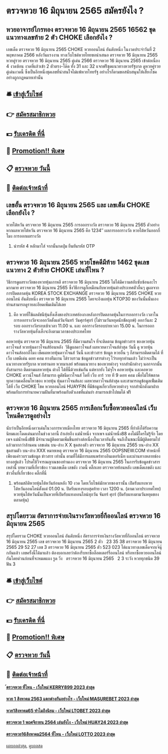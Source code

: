 # ตรวจหวย 16 มิถุนายน 2565 สมัครยังไง ?
## หวยอาจารย์ไกรทอง ตรวจหวย 16 มิถุนายน 2565 16562 ชุดแนวทางเลขท้าย 2 ตัว CHOKE เลือกยังไง ?
เลขเด็ด ตรวจหวย 16 มิถุนายน 2565 CHOKE หวยออนไลน์ อันดับหนึ่ง ในงวดประจำวันที่ 2 พฤษภาคม 2566 หลังวันแรงงาน ทางเว็บไซต์หวยไทยขอนำเสนอ ตรวจหวย 16 มิถุนายน 2565 หวยคู่รวย ตรวจหวย 16 มิถุนายน 2565 คู่เด่น 2566 ตรวจหวย 16 มิถุนายน 2565 เข้าต่อเนื่อง 4 งวดซ้อน งวดที่แล้วเข้า 2 ตัวตรง-โต๊ด ทั้ง 31 และ 32 แจกฟรีชุดแนวทางหวยรัฐบาล ดูหวยคู่รวย คู่เด่นงวดนี้ ซึ่งเป็นอีกหนึ่งชุดเลขที่น่าสนใจไม่แพ้หวยไทยรัฐ อย่างไรก็ตามขอสนับสนุนให้เสี่ยงโชคอย่างถูกกฎหมายเท่านั้น

## 🛎 [เข้าสู่เว็บไซต์](https://bit.ly/3BG5bNw)
## 👉 [สมัครสมาชิกหวย](https://bit.ly/3BG5bNw)
## 💵 [รับเครดิต ที่นี่](https://bit.ly/3C3mvgS)
## 👑 [Promotion!! พิเศษ](https://bit.ly/3C3mvgS)
## 📋 [ตรวจหวย วันนี้](https://bit.ly/3C3mvgS)
## 📱 [ติดต่อเจ้าหน้าที่](https://bit.ly/3C3mvgS)

## เลขอั้น ตรวจหวย 16 มิถุนายน 2565 และ เลขเต็ม CHOKE เลือกยังไง ?
หวยไต้หวัน ตรวจหวย 16 มิถุนายน 2565 การออกรางวัล ตรวจหวย 16 มิถุนายน 2565 ตัวอย่าง หากผลหวยไต้หวัน ตรวจหวย 16 มิถุนายน 2565 คือ 1234″
ผลการออกรางวัล
หวยไต้หวันออกกี่โมง
การออกผลรางวัล
1. นำรหัส 4 หลักมาใส่ จากนั้นกดปุ่ม ยืนยันรหัส OTP

## ตรวจหวย 16 มิถุนายน 2565 หวยโชคดีมีท้าย 1462 ชุดเลขแนวทาง 2 ตัวท้าย CHOKE เล่นที่ไหน ?
วิธีการดูผลรางวัลของหวยหุ้นเกาหลี ตรวจหวย 16 มิถุนายน 2565 ไม่ได้มีความสลับซับซ้อนอะไรมากมาย ตรวจหวย 16 มิถุนายน 2565 ซึ่งวิธีการดูก็เหมือนกับหวยหุ้นต่างประเทศตัวอื่นๆ ดูผลจากการปิดตลาดหุ้น KOREA STOCK EXCHANGE ตรวจหวย 16 มิถุนายน 2565 CHOKE หวยออนไลน์ อันดับหนึ่ง ตรวจหวย 16 มิถุนายน 2565 โดยจะอิงผลหุ้น KTOP30 ของวันนั้นนั่นเอง ท่านสามารถดูรายละอียดเพิ่มเติมได้เลย
1. คือ หวยที่ใช้ผลดัชนีหุ้นฮั่งเส็งของประเทศฮ่องกงหลังการปิดตลาดหุ้นในการออกรางวัล เวลาในการออกรางวัลจะออกวัลตั้งแต่วันจันทร์ วันศุกร์ศุกร์ (ไม่รวมวันหยุดนักขัตฤกษ์) ออกวันละ 2 รอบ ออกรางวัลรอบเช้าเวลา 11.00 น. และ ออกรางวัลรอบบ่ายเวลา 15.00 น. ในการออกรางวัลหวยหุ้นฮั่งเส็งจะอิงตามเวลาของประเทศไทย

คอหวยหุ้น ตรวจหวย 16 มิถุนายน 2565 ที่มีความสนใจ ที่จะติดตาม ข้อมูลข่าวสาร ของหวยหุ้นดาวโจนส์ หวยหุ้นดาวโจนส์ย้อนหลัง  วิธีดูผลดาวโจนส์ ผลหวยดาวโจนส์ล่าสุด วันนี้ ดู หวยหุ้นดาวโจนส์ออกกี่โมง เช็คผลหวยหุ้นดาวโจนส์ วันนี้ และข่าวสาร ข้อมูล หวยอื่น ๆ ก็สามารถติดตามได้ ที่เว็บ เลขดีเด่น ดอท คอม ทางทีมงาน ได้รวบรวม ข้อมูลข่าวสารต่างๆ ไว้รอทุกท่านแล้ว ไม่ว่าจะเป็น แนวทางหวยรัฐบาล หวยฮานอย หวยมาเลย์ พร้อมแนวทาง ของหวยต่างๆ จากสำนักต่างๆ นอกจากนั้น ยังสามารถ ติดตามผลหวยหุ้น ต่างไ ได้ที่นี้ด้วยเช่นกัน แต่หากยัง ไม่จุใจ คอหวยหุ้น และคอหวย CHOKE ดาวน์โจนส์ ก็สามารถ ดูดัชนีดาวโจนส์ ไดที่ เว็บ อาร์ วาย ที 9 ดอท คอม เพื่อไม่ให้พลาด ทุกความเคลื่อนไหวของ หวยหุ้น หุ้นดาวโจนส์และ ผลหวยดาวโจนส์ล่าสุด และสามารถดูข้อมูลเพิีมเติมได้ที่ เว็บ CHOKE โชค หวยออนไลน์ HUAYFIN ที่มีข้อมูลเกี่ยวกับหวยต่างๆ จากสำนักดังมาฝาก พร้อมกับการทำนายความฝันที่มาพร้อมกับตัวเลขที่แม่นยำ สามารถเข้าไปชมได้ ฟรี

## ตรวจหวย 16 มิถุนายน 2565 การเลือกเว็บซื้อหวยออนไลน์ เว็บไหนดีควรดูอย่างไร
นับว่าเป็นอีกหนึ่งดาวเด่นในวงการหวยเมืองไทย ตรวจหวย 16 มิถุนายน 2565 ที่กำลังได้รับความนิยมและโดดเด่นมากในช่วงเวลานี้ ถ้าเอ่ยถึง แม่น้ำหนึ่ง จากเพจ แม่น้ำหนึ่ง88 คงไม่มีใครไม่รู้จัก โดยเพจ แม่น้ำหนึ่ง88 มีจำนวนผู้ติดตามเพิ่มขึ้นอย่างต่อเนื่องในเวลาอันสั้น จนถึงในขณะนี้มีผู้ติดตามไปแล้วมากกว่าล้านคน
เลขเด่น บน-ล่าง X X
ชุดสองตัว ตรวจหวย 16 มิถุนายน 2565 บน-ล่าง XX
ชุดสามตัว บน-ล่าง XXX
หมายเหตุ ตรวจหวย 16 มิถุนายน 2565 OOPSNEW.COM ทำหน้าที่เพียงแค่รวบรวมข้อมูล ข่าวสาร เท่านั้น ตามที่ได้มีการเผยแพร่ทางอินเตอร์เน็ท และผ่านทางหลายช่องทางอยู่แล้ว โปรดใช้วิจารณญาณของท่านเอง ตรวจหวย 16 มิถุนายน 2565 ในการรับข้อมูลข่าวสารเหล่านี้
บทความที่เกี่ยวข้อง
รวมเลขเด็ด เลขดัง งวดนี้ คลิ๊กเลย
ตรวจหวยย้อนหลัง เลขเด็ดเลขดัง และข่าวอื่นที่เกี่ยวข้อง คลิ๊กที่นี่
1. พร้อมสถิติหวยหุ้นไต้หวันย้อนหลัง 10 งวด โดยเว็บไซต์มักหวยของเรานั้น เปิดรับแทงหวยไต้หวันออนไลน์ตั้งแต่ 01.00 น. ปิดรับแทงรอบสุดท้าย เวลา 1200 น. (ตามเวลาประเทศไทย) หวยหุ้นไต้หวันนั้นเป็นหวยที่เปิดรับแทงออนไลน์ทุกวัน จันทร์ ศุกร์ (ปิดรับแทงตามวันหยุดของตลาดหุ้น)

## สรุปโดยรวม อัตราการจ่ายเงินรางวัลหวยยี่กีออนไลน์ ตรวจหวย 16 มิถุนายน 2565
สรุปโดยรวม CHOKE หวยออนไลน์ อันดับหนึ่ง อัตราการจ่ายเงินรางวัลหวยยี่กีออนไลน์ ตรวจหวย 16 มิถุนายน 2565 เลข ตรวจหวย 16 มิถุนายน 2565 2 ตัว   23 35 38 ตรวจหวย 16 มิถุนายน 2565 29 52 27
เลข 3 ตรวจหวย 16 มิถุนายน 2565 ตัว 523 023
ได้แนวทางเลขเด็ดจากเจ๊นุ๊กกันแล้ว เลขครั้งนี้ได้มาแล้ว ต้องบอกเลยว่าต้องรีบหาซื้อล็อตเตอร์รี่ออนไลน์ หรือหาซื้อหวยออนไลน์ กันโดยด่วนก่อนที่จะหมดแผง
รูด วิ่ง   ตรวจหวย 16 มิถุนายน 2565   2 3
ระวัง หวยทุกชนิด 39
ฟัน 3

## 🛎 [เข้าสู่เว็บไซต์](https://bit.ly/3BG5bNw)
## 👉 [สมัครสมาชิกหวย](https://bit.ly/3BG5bNw)
## 💵 [รับเครดิต ที่นี่](https://bit.ly/3C3mvgS)
## 👑 [Promotion!! พิเศษ](https://bit.ly/3C3mvgS)
## 📋 [ตรวจหวย วันนี้](https://bit.ly/3C3mvgS)
## 📱 [ติดต่อเจ้าหน้าที่](https://bit.ly/3C3mvgS)

#### [์ตรวจหวย ที่ไหน - เว็บใหม่ KERRY899 2023 ล่าสุด](https://atom.io/themes/์ตรวจหวย%20ที่ไหน%20-%20เว็บใหม่%20kerry899%202023%20ล่าสุด)
#### [หวย 1 สิงหาคม 2563 แตกต่างกันอย่างไร - เว็บใหม่ MASUREBET 2023 ล่าสุด](https://atom.io/themes/หวย%201%20สิงหาคม%202563%20แตกต่างกันอย่างไร%20-%20เว็บใหม่%20masurebet%202023%20ล่าสุด)
#### [หวย1สิงหาคม65 ทำไมถึงนิยม - เว็บใหม่ LTOBET 2023 ล่าสุด](https://atom.io/themes/หวย1สิงหาคม65%20ทำไมถึงนิยม%20-%20เว็บใหม่%20ltobet%202023%20ล่าสุด)
#### [ตรวจหวย 1 พฤศจิกายน 2564 เล่นยังไง - เว็บใหม่ HUAY24 2023 ล่าสุด](https://atom.io/themes/ตรวจหวย%201%20พฤศจิกายน%202564%20เล่นยังไง%20-%20เว็บใหม่%20huay24%202023%20ล่าสุด)
#### [ตรวจหวย16สิงหาคม2564 ที่ไหน - เว็บใหม่ LOTTO 2023 ล่าสุด](https://atom.io/themes/ตรวจหวย16สิงหาคม2564%20ที่ไหน%20-%20เว็บใหม่%20lotto%202023%20ล่าสุด)

[ผลบอลล่าสุด](https://siamsport.tv "ผลบอลล่าสุด"), [ดูบอลสด](https://siamsport.tv/ดูบอลสด "ดูบอลสด")